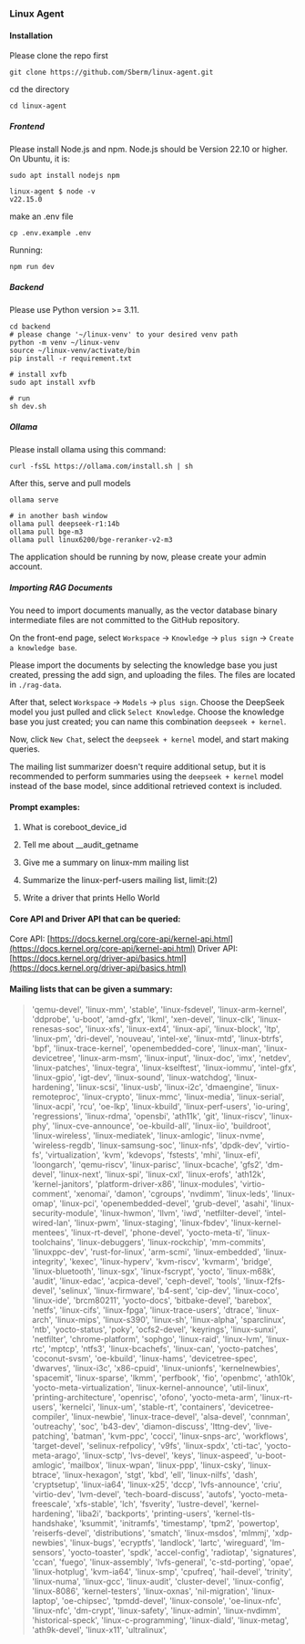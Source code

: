 ### Linux Agent

#### Installation

Please clone the repo first
```
git clone https://github.com/Sberm/linux-agent.git 
```

cd the directory
```
cd linux-agent
```

##### Frontend

Please install Node.js and npm. Node.js should be Version 22.10 or higher. On
Ubuntu, it is:
```
sudo apt install nodejs npm

linux-agent $ node -v
v22.15.0
```

make an .env file
```
cp .env.example .env
```

Running:
```
npm run dev
```

##### Backend

Please use Python version >= 3.11.
```
cd backend
# please change '~/linux-venv' to your desired venv path
python -m venv ~/linux-venv
source ~/linux-venv/activate/bin
pip install -r requirement.txt

# install xvfb
sudo apt install xvfb

# run
sh dev.sh
```

##### Ollama

Please install ollama using this command: 
```
curl -fsSL https://ollama.com/install.sh | sh
```

After this, serve and pull models
```
ollama serve

# in another bash window
ollama pull deepseek-r1:14b
ollama pull bge-m3
ollama pull linux6200/bge-reranker-v2-m3
```

The application should be running by now, please create your admin account.

##### Importing RAG Documents

You need to import documents manually, as the vector database binary
intermediate files are not committed to the GitHub repository.

On the front-end page, select `Workspace` -> `Knowledge` -> `plus sign` -> `Create a
knowledge base`.

Please import the documents by selecting the knowledge base you just created,
pressing the add sign, and uploading the files. The files are located in
`./rag-data`.

After that, select `Workspace` -> `Models` -> `plus sign`. Choose the DeepSeek model
you just pulled and click `Select Knowledge`. Choose the knowledge base you just
created; you can name this combination `deepseek + kernel`.

Now, click `New Chat`, select the `deepseek + kernel` model, and start making
queries.

The mailing list summarizer doesn't require additional setup, but it is
recommended to perform summaries using the `deepseek + kernel` model instead of
the base model, since additional retrieved context is included.

#### Prompt examples:

1. What is coreboot_device_id

2. Tell me about __audit_getname

3. Give me a summary on linux-mm mailing list

4. Summarize the linux-perf-users mailing list, limit:(2)

5. Write a driver that prints Hello World


#### Core API and Driver API that can be queried:

Core API: [https://docs.kernel.org/core-api/kernel-api.html](https://docs.kernel.org/core-api/kernel-api.html)
Driver API: [https://docs.kernel.org/driver-api/basics.html](https://docs.kernel.org/driver-api/basics.html)


#### Mailing lists that can be given a summary:

> 'qemu-devel', 'linux-mm', 'stable', 'linux-fsdevel', 'linux-arm-kernel', 'ddprobe', 'u-boot', 'amd-gfx', 'lkml', 'xen-devel', 'linux-clk', 'linux-renesas-soc', 'linux-xfs', 'linux-ext4', 'linux-api', 'linux-block', 'ltp', 'linux-pm', 'dri-devel', 'nouveau', 'intel-xe', 'linux-mtd', 'linux-btrfs', 'bpf', 'linux-trace-kernel', 'openembedded-core', 'linux-man', 'linux-devicetree', 'linux-arm-msm', 'linux-input', 'linux-doc', 'imx', 'netdev', 'linux-patches', 'linux-tegra', 'linux-kselftest', 'linux-iommu', 'intel-gfx', 'linux-gpio', 'igt-dev', 'linux-sound', 'linux-watchdog', 'linux-hardening', 'linux-scsi', 'linux-usb', 'linux-i2c', 'dmaengine', 'linux-remoteproc', 'linux-crypto', 'linux-mmc', 'linux-media', 'linux-serial', 'linux-acpi', 'rcu', 'oe-lkp', 'linux-kbuild', 'linux-perf-users', 'io-uring', 'regressions', 'linux-rdma', 'opensbi', 'ath11k', 'git', 'linux-riscv', 'linux-phy', 'linux-cve-announce', 'oe-kbuild-all', 'linux-iio', 'buildroot', 'linux-wireless', 'linux-mediatek', 'linux-amlogic', 'linux-nvme', 'wireless-regdb', 'linux-samsung-soc', 'linux-nfs', 'dpdk-dev', 'virtio-fs', 'virtualization', 'kvm', 'kdevops', 'fstests', 'mhi', 'linux-efi', 'loongarch', 'qemu-riscv', 'linux-parisc', 'linux-bcache', 'gfs2', 'dm-devel', 'linux-next', 'linux-spi', 'linux-cxl', 'linux-erofs', 'ath12k', 'kernel-janitors', 'platform-driver-x86', 'linux-modules', 'virtio-comment', 'xenomai', 'damon', 'cgroups', 'nvdimm', 'linux-leds', 'linux-omap', 'linux-pci', 'openembedded-devel', 'grub-devel', 'asahi', 'linux-security-module', 'linux-hwmon', 'llvm', 'iwd', 'netfilter-devel', 'intel-wired-lan', 'linux-pwm', 'linux-staging', 'linux-fbdev', 'linux-kernel-mentees', 'linux-rt-devel', 'phone-devel', 'yocto-meta-ti', 'linux-toolchains', 'linux-debuggers', 'linux-rockchip', 'mm-commits', 'linuxppc-dev', 'rust-for-linux', 'arm-scmi', 'linux-embedded', 'linux-integrity', 'kexec', 'linux-hyperv', 'kvm-riscv', 'kvmarm', 'bridge', 'linux-bluetooth', 'linux-sgx', 'linux-fscrypt', 'yocto', 'linux-m68k', 'audit', 'linux-edac', 'acpica-devel', 'ceph-devel', 'tools', 'linux-f2fs-devel', 'selinux', 'linux-firmware', 'b4-sent', 'cip-dev', 'linux-coco', 'linux-ide', 'brcm80211', 'yocto-docs', 'bitbake-devel', 'barebox', 'netfs', 'linux-cifs', 'linux-fpga', 'linux-trace-users', 'dtrace', 'linux-arch', 'linux-mips', 'linux-s390', 'linux-sh', 'linux-alpha', 'sparclinux', 'ntb', 'yocto-status', 'poky', 'ocfs2-devel', 'keyrings', 'linux-sunxi', 'netfilter', 'chrome-platform', 'sophgo', 'linux-raid', 'linux-lvm', 'linux-rtc', 'mptcp', 'ntfs3', 'linux-bcachefs', 'linux-can', 'yocto-patches', 'coconut-svsm', 'oe-kbuild', 'linux-hams', 'devicetree-spec', 'dwarves', 'linux-i3c', 'x86-cpuid', 'linux-unionfs', 'kernelnewbies', 'spacemit', 'linux-sparse', 'lkmm', 'perfbook', 'fio', 'openbmc', 'ath10k', 'yocto-meta-virtualization', 'linux-kernel-announce', 'util-linux', 'printing-architecture', 'openrisc', 'ofono', 'yocto-meta-arm', 'linux-rt-users', 'kernelci', 'linux-um', 'stable-rt', 'containers', 'devicetree-compiler', 'linux-newbie', 'linux-trace-devel', 'alsa-devel', 'connman', 'outreachy', 'soc', 'b43-dev', 'diamon-discuss', 'lttng-dev', 'live-patching', 'batman', 'kvm-ppc', 'cocci', 'linux-snps-arc', 'workflows', 'target-devel', 'selinux-refpolicy', 'v9fs', 'linux-spdx', 'cti-tac', 'yocto-meta-arago', 'linux-sctp', 'lvs-devel', 'keys', 'linux-aspeed', 'u-boot-amlogic', 'mailbox', 'linux-wpan', 'linux-ppp', 'linux-csky', 'linux-btrace', 'linux-hexagon', 'stgt', 'kbd', 'ell', 'linux-nilfs', 'dash', 'cryptsetup', 'linux-ia64', 'linux-x25', 'dccp', 'lvfs-announce', 'criu', 'virtio-dev', 'lvm-devel', 'tech-board-discuss', 'autofs', 'yocto-meta-freescale', 'xfs-stable', 'lch', 'fsverity', 'lustre-devel', 'kernel-hardening', 'liba2i', 'backports', 'printing-users', 'kernel-tls-handshake', 'ksummit', 'initramfs', 'timestamp', 'tpm2', 'powertop', 'reiserfs-devel', 'distributions', 'smatch', 'linux-msdos', 'mlmmj', 'xdp-newbies', 'linux-bugs', 'ecryptfs', 'landlock', 'lartc', 'wireguard', 'lm-sensors', 'yocto-toaster', 'spdk', 'accel-config', 'radiotap', 'signatures', 'ccan', 'fuego', 'linux-assembly', 'lvfs-general', 'c-std-porting', 'opae', 'linux-hotplug', 'kvm-ia64', 'linux-smp', 'cpufreq', 'hail-devel', 'trinity', 'linux-numa', 'linux-gcc', 'linux-audit', 'cluster-devel', 'linux-config', 'linux-8086', 'kernel-testers', 'linux-oxnas', 'nil-migration', 'linux-laptop', 'oe-chipsec', 'tpmdd-devel', 'linux-console', 'oe-linux-nfc', 'linux-nfc', 'dm-crypt', 'linux-safety', 'linux-admin', 'linux-nvdimm', 'historical-speck', 'linux-c-programming', 'linux-diald', 'linux-metag', 'ath9k-devel', 'linux-x11', 'ultralinux',
